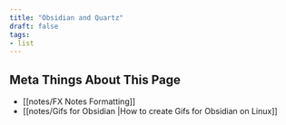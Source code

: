 ```yaml
---
title: "Obsidian and Quartz"
draft: false
tags:
- list
---
```

## Meta Things About This Page
- [[notes/FX Notes Formatting]]
- [[notes/Gifs for Obsidian |How to create Gifs for Obsidian on Linux]]